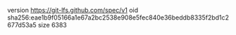 version https://git-lfs.github.com/spec/v1
oid sha256:eae1b9f05166a1e67a2bc2538e908e5fec840e36beddb8335f2bd1c2677d53a5
size 6383
